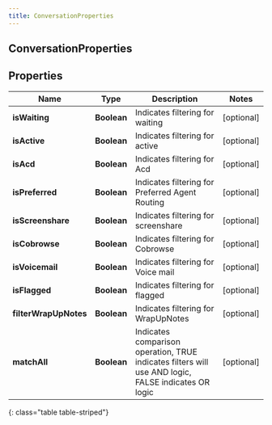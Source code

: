 ```yaml
---
title: ConversationProperties
---
```

## ConversationProperties


## Properties

| Name | Type | Description | Notes |
| ------------ | ------------- | ------------- | ------------- |
| **isWaiting** | <!----><!---->**Boolean**<!----> | Indicates filtering for waiting |  [optional] |
| **isActive** | <!----><!---->**Boolean**<!----> | Indicates filtering for active |  [optional] |
| **isAcd** | <!----><!---->**Boolean**<!----> | Indicates filtering for Acd |  [optional] |
| **isPreferred** | <!----><!---->**Boolean**<!----> | Indicates filtering for Preferred Agent Routing |  [optional] |
| **isScreenshare** | <!----><!---->**Boolean**<!----> | Indicates filtering for screenshare |  [optional] |
| **isCobrowse** | <!----><!---->**Boolean**<!----> | Indicates filtering for Cobrowse |  [optional] |
| **isVoicemail** | <!----><!---->**Boolean**<!----> | Indicates filtering for Voice mail |  [optional] |
| **isFlagged** | <!----><!---->**Boolean**<!----> | Indicates filtering for flagged |  [optional] |
| **filterWrapUpNotes** | <!----><!---->**Boolean**<!----> | Indicates filtering for WrapUpNotes |  [optional] |
| **matchAll** | <!----><!---->**Boolean**<!----> | Indicates comparison operation, TRUE indicates filters will use AND logic, FALSE indicates OR logic |  [optional] |
{: class="table table-striped"}



